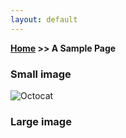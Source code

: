 ```yaml
---
layout: default
---
```


**[Home](https://planepaper.github.io/en/) >> A Sample Page**

### Small image

![Octocat](https://github.githubassets.com/images/icons/emoji/octocat.png)

### Large image

